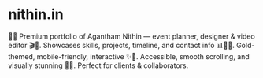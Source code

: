 # nithin.in
🎨✨ Premium portfolio of Agantham Nithin — event planner, designer &amp; video editor 🎬🏏. Showcases skills, projects, timeline, and contact info 📊📄📞. Gold-themed, mobile-friendly, interactive ✨🚀. Accessible, smooth scrolling, and visually stunning 🌟💼. Perfect for clients &amp; collaborators.

